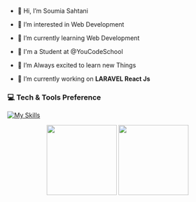 - 👋 Hi, I’m Soumia Sahtani
- 👀 I’m interested in Web Development
- 🌱 I’m currently learning Web Development
- 🏫 I'm a Student at @YouCodeSchool
- 💞️ I’m Always excited to learn new Things

- :telescope: I’m currently working on <strong>LARAVEL React Js</strong>
### 💻 Tech & Tools Preference
[![My Skills](https://skills.thijs.gg/icons?i=html,css,sass,js,php,laravel,reactjs,nodejs,postgresql,bootstrap,mysql,tailwind,vscode,git,github,figma,xd)](https://skills.thijs.gg)



<p align="center">
<img src="https://github-readme-stats.vercel.app/api/top-langs/?username=Sahtani&layout=compact&title_color=fff&text_color=fff&bg_color=0D1117" height="160px" />
<img src="https://github-readme-stats.vercel.app/api?username=Sahtani&title_color=fff&text_color=fff&icon_color=F7DF1E&bg_color=0D1117&show_icons=true" height="160px"/>
</p>
